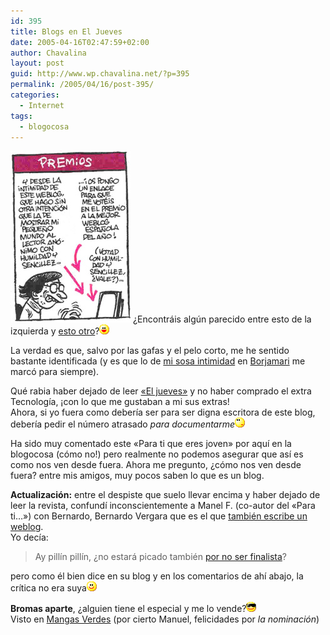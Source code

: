```yaml
---
id: 395
title: Blogs en El Jueves
date: 2005-04-16T02:47:59+02:00
author: Chavalina
layout: post
guid: http://www.wp.chavalina.net/?p=395
permalink: /2005/04/16/post-395/
categories:
  - Internet
tags:
  - blogocosa
---
```

<img class="imgizqda" src="/imagenes/fotos/weblogsjueves.jpg" alt="Vi&ntilde;eta de Vergara sobre los blogs" /> &iquest;Encontráis algún parecido entre esto de la izquierda y <a href="http://www.chavalina.net/comentar.php?idpost=334&#038;q=premios" target="_blank">esto otro</a>?![emo](/imagenes/emoticonos/risa.gif) 

La verdad es que, salvo por las gafas y el pelo corto, me he sentido bastante identificada (y es que lo de <a href="http://www.chavalina.net/comentar.php?idpost=245&#038;q=borjamari" target="_blank">mi sosa intimidad</a> en <a href="http://borjamari.blogspot.com/" target="_blank">Borjamari</a> me marcó para siempre).

Qué rabia haber dejado de leer <a href="http://www.eljueves.es/" target="_blank">«El jueves»</a> y no haber comprado el extra Tecnología, ¡con lo que me gustaban a mi sus extras!  
Ahora, si yo fuera como debería ser para ser digna escritora de este blog, debería pedir el número atrasado _para documentarme_![emo](/imagenes/emoticonos/pensativo.gif) 

Ha sido muy comentado este «Para ti que eres joven» por aquí en la blogocosa (cómo no!) pero realmente no podemos asegurar que así es como nos ven desde fuera. Ahora me pregunto, &iquest;cómo nos ven desde fuera? entre mis amigos, muy pocos saben lo que es un blog.

**Actualización:** entre el despiste que suelo llevar encima y haber dejado de leer la revista, confundí inconscientemente a Manel F. (co-autor del «Para ti…») con Bernardo, Bernardo Vergara que es el que <a href="http://www.bernardovergara.com/" target="_blank">también escribe un weblog</a>.  
Yo decía: 

> Ay pillín pillín, &iquest;no estará picado también <a href="http://www.bitacoras.com/noticias/archivos/finalistas_a_los_premios_2004_de_bitacorascom.php" target="_blank">por no ser finalista</a>?

pero como él bien dice en su blog y en los comentarios de ahí abajo, la crítica no era suya![emo](/imagenes/emoticonos/sonrisa.gif) 

**Bromas aparte**, &iquest;alguien tiene el especial y me lo vende?![gafas](/imagenes/emoticonos/gafas.gif)  
Visto en <a href="http://www.proyectoisla.com/mangasverdes/?p=749" target="_blank">Mangas Verdes</a> (por cierto Manuel, felicidades por _la nominación_)